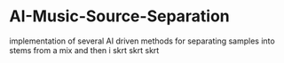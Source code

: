 # AI-Music-Source-Separation
implementation of several AI driven methods for separating samples into stems from a mix
and then i skrt skrt skrt
